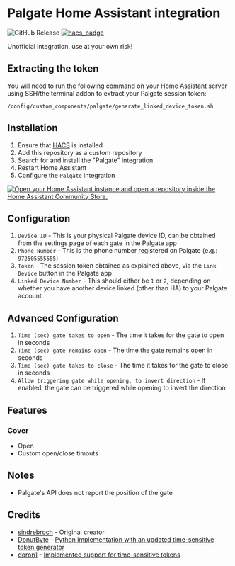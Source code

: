 # Palgate Home Assistant integration

![GitHub Release](https://img.shields.io/github/v/release/ShonP40/ha-palgate?style=flat-square)
[![hacs_badge](https://img.shields.io/badge/HACS-Custom-41BDF5.svg)](https://github.com/hacs/integration)

Unofficial integration, use at your own risk!

## Extracting the token
You will need to run the following command on your Home Assistant server using SSH/the terminal addon to extract your Palgate session token:

```shell
/config/custom_components/palgate/generate_linked_device_token.sh
```

## Installation

1. Ensure that [HACS](https://hacs.xyz/) is installed
2. Add this repository as a custom repository
3. Search for and install the "Palgate" integration
4. Restart Home Assistant
5. Configure the `Palgate` integration

[![Open your Home Assistant instance and open a repository inside the Home Assistant Community Store.](https://my.home-assistant.io/badges/hacs_repository.svg)](https://my.home-assistant.io/redirect/hacs_repository/?owner=ShonP40&repository=ha-palgate&category=Integration)

## Configuration

1. `Device ID` - This is your physical Palgate device ID, can be obtained from the settings page of each gate in the Palgate app
2. `Phone Number` - This is the phone number registered on Palgate (e.g.: `972505555555`)
3. `Token` - The session token obtained as explained above, via the `Link Device` button in the Palgate app
4. `Linked Device Number` - This should either be `1` or `2`, depending on whether you have another device linked (other than HA) to your Palgate account

## Advanced Configuration
1. `Time (sec) gate takes to open` - The time it takes for the gate to open in seconds
2. `Time (sec) gate remains open` - The time the gate remains open in seconds
3. `Time (sec) gate takes to close` - The time it takes for the gate to close in seconds
4. `Allow triggering gate while opening, to invert direction` - If enabled, the gate can be triggered while opening to invert the direction

## Features
### Cover
- Open
- Custom open/close timouts

## Notes
- Palgate's API does not report the position of the gate

## Credits
- [sindrebroch](https://github.com/sindrebroch) - Original creator
- [DonutByte](https://github.com/DonutByte) - [Python implementation with an updated time-sensitive token generator](https://github.com/DonutByte/pylgate)
- [doron1](https://github.com/doron1) - [Implemented support for time-sensitive tokens](https://github.com/ShonP40/ha-palgate/pull/4)
